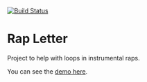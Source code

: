 [![Build Status](https://travis-ci.org/tacnoman/rapletter.svg?branch=master)](https://travis-ci.org/tacnoman/rapletter)

# Rap Letter

Project to help with loops in instrumental raps.

You can see the [demo here](https://tacnoman.github.io/rapletter).
